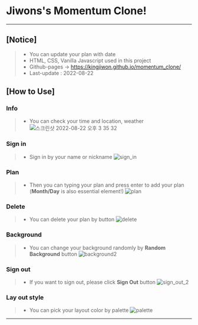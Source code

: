 # Jiwons's Momentum Clone!

---

## [Notice]

> - You can update your plan with date
> - HTML, CSS, Vanilla Javascript used in this project
> - Github-pages → https://kingjiwon.github.io/momentum_clone/
> - Last-update : 2022-08-22

## [How to Use]

### Info

> - You can check your time and location, weather
>   ![스크린샷 2022-08-22 오후 3 35 32](https://user-images.githubusercontent.com/98508954/185857721-ff302e5b-6c0f-42db-b721-1f1bb8a0d852.png)

### Sign in

> - Sign in by your name or nickname
>   ![sign_in](https://user-images.githubusercontent.com/98508954/185858071-a7843ccf-3043-49d3-82a5-97f30855bd6f.gif)

### Plan

> - Then you can typing your plan and press enter to add your plan (**Month/Day** is also essential element!)
>   ![plan](https://user-images.githubusercontent.com/98508954/185858336-8720ecd9-c495-4905-96bd-8b1b7112eeb6.gif)

### Delete

> - You can delete your plan by button
>   ![delete](https://user-images.githubusercontent.com/98508954/185858519-c4b1cde1-38dd-4183-bf4e-49747e3882c8.gif)

### Background

> - You can change your background randomly by **Random Background** button
>   ![background2](https://user-images.githubusercontent.com/98508954/185859169-f5a9a711-9c97-4c2f-871e-99f0151f5f9c.gif)

### Sign out

> - If you want to sign out, please click **Sign Out** button
>   ![sign_out_2](https://user-images.githubusercontent.com/98508954/185859613-9d7608b5-275d-4ec6-9756-0aa0375481ea.gif)

### Lay out style

> - You can pick your layout color by palette
>   ![palette](https://user-images.githubusercontent.com/98508954/185859882-c800f831-2f76-4bca-b0aa-33b4a14845ec.gif)

---
